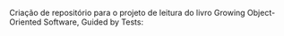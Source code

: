 Criação de repositório para o projeto de leitura do livro Growing Object-Oriented Software, Guided by Tests: